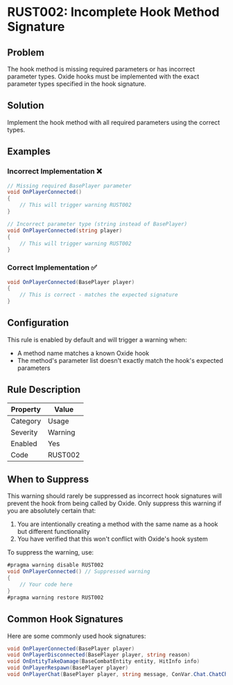 # RUST002: Incomplete Hook Method Signature

## Problem

The hook method is missing required parameters or has incorrect parameter types. Oxide hooks must be implemented with the exact parameter types specified in the hook signature.

## Solution

Implement the hook method with all required parameters using the correct types.

## Examples

### Incorrect Implementation ❌

```csharp
// Missing required BasePlayer parameter
void OnPlayerConnected()
{
    // This will trigger warning RUST002
}

// Incorrect parameter type (string instead of BasePlayer)
void OnPlayerConnected(string player)
{
    // This will trigger warning RUST002
}
```

### Correct Implementation ✅

```csharp
void OnPlayerConnected(BasePlayer player)
{
    // This is correct - matches the expected signature
}
```

## Configuration

This rule is enabled by default and will trigger a warning when:
- A method name matches a known Oxide hook
- The method's parameter list doesn't exactly match the hook's expected parameters

## Rule Description

| Property | Value |
|----------|--------|
| Category | Usage |
| Severity | Warning |
| Enabled | Yes |
| Code | RUST002 |

## When to Suppress

This warning should rarely be suppressed as incorrect hook signatures will prevent the hook from being called by Oxide. Only suppress this warning if you are absolutely certain that:
1. You are intentionally creating a method with the same name as a hook but different functionality
2. You have verified that this won't conflict with Oxide's hook system

To suppress the warning, use:

```csharp
#pragma warning disable RUST002
void OnPlayerConnected() // Suppressed warning
{
    // Your code here
}
#pragma warning restore RUST002
```

## Common Hook Signatures

Here are some commonly used hook signatures:

```csharp
void OnPlayerConnected(BasePlayer player)
void OnPlayerDisconnected(BasePlayer player, string reason)
void OnEntityTakeDamage(BaseCombatEntity entity, HitInfo info)
void OnPlayerRespawn(BasePlayer player)
void OnPlayerChat(BasePlayer player, string message, ConVar.Chat.ChatChannel channel)
```